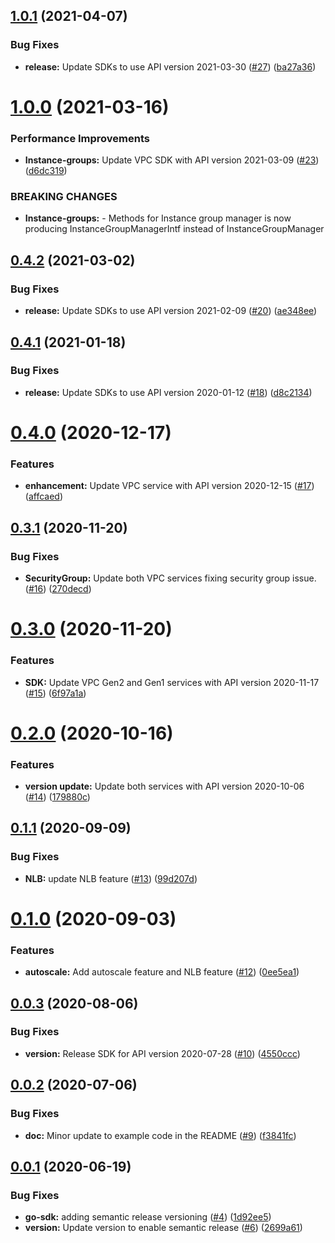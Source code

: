## [1.0.1](https://github.com/IBM/vpc-go-sdk/compare/v1.0.0...v1.0.1) (2021-04-07)


### Bug Fixes

* **release:** Update SDKs to use API version 2021-03-30 ([#27](https://github.com/IBM/vpc-go-sdk/issues/27)) ([ba27a36](https://github.com/IBM/vpc-go-sdk/commit/ba27a36f743d07a1cae4fb45f83478adf4d33d79))

# [1.0.0](https://github.com/IBM/vpc-go-sdk/compare/v0.4.2...v1.0.0) (2021-03-16)


### Performance Improvements

* **Instance-groups:** Update VPC SDK with API version 2021-03-09 ([#23](https://github.com/IBM/vpc-go-sdk/issues/23)) ([d6dc319](https://github.com/IBM/vpc-go-sdk/commit/d6dc319bb5aa19aff4fd89872198b6e573545110))


### BREAKING CHANGES

* **Instance-groups:** - Methods for Instance group manager is now producing InstanceGroupManagerIntf instead of InstanceGroupManager

## [0.4.2](https://github.com/IBM/vpc-go-sdk/compare/v0.4.1...v0.4.2) (2021-03-02)


### Bug Fixes

* **release:** Update SDKs to use API version 2021-02-09 ([#20](https://github.com/IBM/vpc-go-sdk/issues/20)) ([ae348ee](https://github.com/IBM/vpc-go-sdk/commit/ae348ee347f7405fac4ab4574392673a9194f6bd))

## [0.4.1](https://github.com/IBM/vpc-go-sdk/compare/v0.4.0...v0.4.1) (2021-01-18)


### Bug Fixes

* **release:** Update SDKs to use API version 2020-01-12 ([#18](https://github.com/IBM/vpc-go-sdk/issues/18)) ([d8c2134](https://github.com/IBM/vpc-go-sdk/commit/d8c21345b1ed032484fbaf57456d4f476423b5fc))

# [0.4.0](https://github.com/IBM/vpc-go-sdk/compare/v0.3.1...v0.4.0) (2020-12-17)


### Features

* **enhancement:** Update VPC service with API version 2020-12-15 ([#17](https://github.com/IBM/vpc-go-sdk/issues/17)) ([affcaed](https://github.com/IBM/vpc-go-sdk/commit/affcaed4e8f7e515148cb9aac82755ad2a3ea8ca))

## [0.3.1](https://github.com/IBM/vpc-go-sdk/compare/v0.3.0...v0.3.1) (2020-11-20)


### Bug Fixes

* **SecurityGroup:** Update both VPC services fixing security group issue. ([#16](https://github.com/IBM/vpc-go-sdk/issues/16)) ([270decd](https://github.com/IBM/vpc-go-sdk/commit/270decd989abd0ed5b9cd101d6c7a2fcb9deecc2))

# [0.3.0](https://github.com/IBM/vpc-go-sdk/compare/v0.2.0...v0.3.0) (2020-11-20)


### Features

* **SDK:** Update VPC Gen2 and Gen1 services with API version 2020-11-17 ([#15](https://github.com/IBM/vpc-go-sdk/issues/15)) ([6f97a1a](https://github.com/IBM/vpc-go-sdk/commit/6f97a1a643dce6d76f8ada9caecc49d864b656fa))

# [0.2.0](https://github.com/IBM/vpc-go-sdk/compare/v0.1.1...v0.2.0) (2020-10-16)


### Features

* **version update:** Update both services with API version 2020-10-06 ([#14](https://github.com/IBM/vpc-go-sdk/issues/14)) ([179880c](https://github.com/IBM/vpc-go-sdk/commit/179880c4775e0d6e6a9e683546348b34e9f9b785))

## [0.1.1](https://github.com/IBM/vpc-go-sdk/compare/v0.1.0...v0.1.1) (2020-09-09)


### Bug Fixes

* **NLB:** update NLB feature ([#13](https://github.com/IBM/vpc-go-sdk/issues/13)) ([99d207d](https://github.com/IBM/vpc-go-sdk/commit/99d207dba81fef5214be63864aa7a4b91af82c89))

# [0.1.0](https://github.com/IBM/vpc-go-sdk/compare/v0.0.3...v0.1.0) (2020-09-03)


### Features

* **autoscale:** Add autoscale feature and NLB feature ([#12](https://github.com/IBM/vpc-go-sdk/issues/12)) ([0ee5ea1](https://github.com/IBM/vpc-go-sdk/commit/0ee5ea16247a6f94794674d0499c01e78857d6a4))

## [0.0.3](https://github.com/IBM/vpc-go-sdk/compare/v0.0.2...v0.0.3) (2020-08-06)


### Bug Fixes

* **version:** Release SDK for API version 2020-07-28 ([#10](https://github.com/IBM/vpc-go-sdk/issues/10)) ([4550ccc](https://github.com/IBM/vpc-go-sdk/commit/4550cccb167443bad8857dc88fc097ad18061734))

## [0.0.2](https://github.com/IBM/vpc-go-sdk/compare/v0.0.1...v0.0.2) (2020-07-06)


### Bug Fixes

* **doc:** Minor update to example code in the README ([#9](https://github.com/IBM/vpc-go-sdk/issues/9)) ([f3841fc](https://github.com/IBM/vpc-go-sdk/commit/f3841fcfbffab66d970ec966b558a48180f0651c))

## [0.0.1](https://github.com/IBM/vpc-go-sdk/compare/v0.0.0...v0.0.1) (2020-06-19)


### Bug Fixes

* **go-sdk:** adding semantic release versioning ([#4](https://github.com/IBM/vpc-go-sdk/issues/4)) ([1d92ee5](https://github.com/IBM/vpc-go-sdk/commit/1d92ee5d6481c923382628e8dfc9b9de51cc7ddd))
* **version:** Update version to enable semantic release ([#6](https://github.com/IBM/vpc-go-sdk/issues/6)) ([2699a61](https://github.com/IBM/vpc-go-sdk/commit/2699a615cd9fad5de60ef442c7512a8744c676a1))
